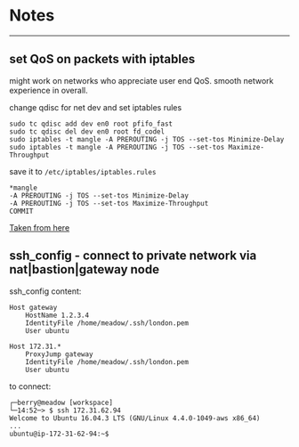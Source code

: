 # Notes
-------

## set QoS on packets with iptables

might work on networks who appreciate user end QoS. smooth network experience in overall.

change qdisc for net dev and set iptables rules
```
sudo tc qdisc add dev en0 root pfifo_fast
sudo tc qdisc del dev en0 root fd_codel
sudo iptables -t mangle -A PREROUTING -j TOS --set-tos Minimize-Delay
sudo iptables -t mangle -A PREROUTING -j TOS --set-tos Maximize-Throughput
```

save it to `/etc/iptables/iptables.rules`
```
*mangle
-A PREROUTING -j TOS --set-tos Minimize-Delay
-A PREROUTING -j TOS --set-tos Maximize-Throughput
COMMIT
```

[Taken from here](https://debian-handbook.info/browse/stable/sect.quality-of-service.html)

## ssh_config - connect to private network via nat|bastion|gateway node

ssh_config content:
```
Host gateway
    HostName 1.2.3.4
    IdentityFile /home/meadow/.ssh/london.pem
    User ubuntu

Host 172.31.*
    ProxyJump gateway
    IdentityFile /home/meadow/.ssh/london.pem
    User ubuntu
```

to connect:
```
┌─berry@meadow [workspace]
└─14:52─> $ ssh 172.31.62.94
Welcome to Ubuntu 16.04.3 LTS (GNU/Linux 4.4.0-1049-aws x86_64)
...
ubuntu@ip-172-31-62-94:~$
```
